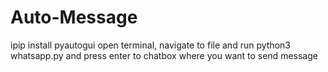 # Auto-Message
ipip install pyautogui
open terminal, navigate to file and run
python3 whatsapp.py
and press enter to chatbox where you want to send message
